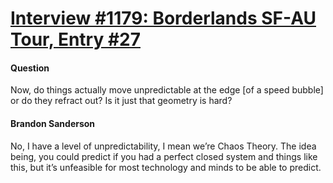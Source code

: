 # [Interview #1179: Borderlands SF-AU Tour, Entry #27](https://www.theoryland.com/intvmain.php?i=1179#27)

#### Question

Now, do things actually move unpredictable at the edge [of a speed bubble] or do they refract out? Is it just that geometry is hard?

#### Brandon Sanderson

No, I have a level of unpredictability, I mean we’re Chaos Theory. The idea being, you could predict if you had a perfect closed system and things like this, but it’s unfeasible for most technology and minds to be able to predict.

